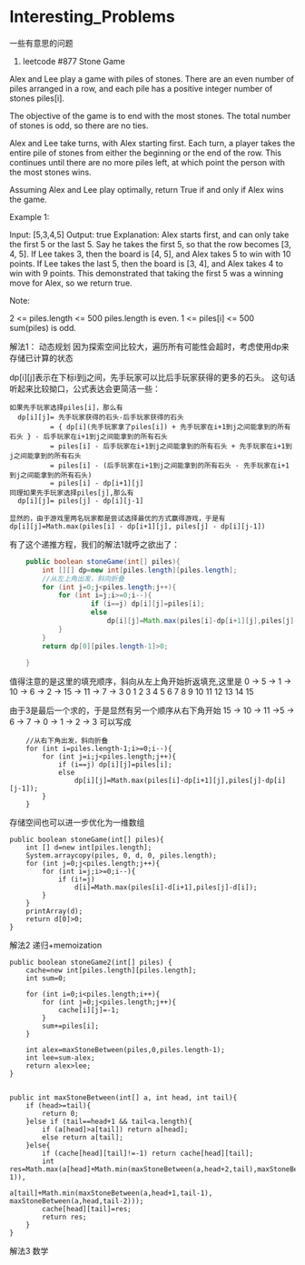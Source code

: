 # Interesting_Problems
一些有意思的问题

1. leetcode #877 Stone Game

Alex and Lee play a game with piles of stones.  There are an even number of piles arranged in a row, and each pile has a positive integer number of stones piles[i].

The objective of the game is to end with the most stones.  The total number of stones is odd, so there are no ties.

Alex and Lee take turns, with Alex starting first.  Each turn, a player takes the entire pile of stones from either the beginning or the end of the row.  This continues until there are no more piles left, at which point the person with the most stones wins.

Assuming Alex and Lee play optimally, return True if and only if Alex wins the game.

Example 1:

Input: [5,3,4,5]
Output: true
Explanation: 
Alex starts first, and can only take the first 5 or the last 5.
Say he takes the first 5, so that the row becomes [3, 4, 5].
If Lee takes 3, then the board is [4, 5], and Alex takes 5 to win with 10 points.
If Lee takes the last 5, then the board is [3, 4], and Alex takes 4 to win with 9 points.
This demonstrated that taking the first 5 was a winning move for Alex, so we return true.
 

Note:

2 <= piles.length <= 500
piles.length is even.
1 <= piles[i] <= 500
sum(piles) is odd.

解法1：
动态规划
因为探索空间比较大，遍历所有可能性会超时，考虑使用dp来存储已计算的状态

dp[i][j]表示在下标i到j之间，先手玩家可以比后手玩家获得的更多的石头。
这句话听起来比较拗口，公式表达会更简洁一些：
```
如果先手玩家选择piles[i]，那么有
  dp[i][j]= 先手玩家获得的石头-后手玩家获得的石头
          = { dp[i](先手玩家拿了piles[i]) + 先手玩家在i+1到j之间能拿到的所有石头 } - 后手玩家在i+1到j之间能拿到的所有石头
          = piles[i] - 后手玩家在i+1到j之间能拿到的所有石头 + 先手玩家在i+1到j之间能拿到的所有石头
          = piles[i] - (后手玩家在i+1到j之间能拿到的所有石头 - 先手玩家在i+1到j之间能拿到的所有石头)
          = piles[i] - dp[i+1][j]
同理如果先手玩家选择piles[j],那么有
  dp[i][j]= piles[j] - dp[i][j-1]

显然的，由于游戏里两名玩家都是尝试选择最优的方式赢得游戏，于是有
dp[i][j]=Math.max(piles[i] - dp[i+1][j], piles[j] - dp[i][j-1])
```

有了这个递推方程，我们的解法1就呼之欲出了：
```Java
    public boolean stoneGame(int[] piles){
        int [][] dp=new int[piles.length][piles.length];
        //从左上角出发，斜向折叠
        for (int j=0;j<piles.length;j++){
            for (int i=j;i>=0;i--){
            		if (i==j) dp[i][j]=piles[i];
            		else
            			dp[i][j]=Math.max(piles[i]-dp[i+1][j],piles[j]-dp[i][j-1]);
            }
        }
        return dp[0][piles.length-1]>0;
        
    }
```
值得注意的是这里的填充顺序，斜向从左上角开始折返填充,这里是 0 -> 5 -> 1 -> 10 -> 6 -> 2 -> 15 -> 11 -> 7 -> 3
0  1  2  3 
4  5  6  7
8  9  10 11
12 13 14 15

由于3是最后一个求的，于是显然有另一个顺序从右下角开始 15 -> 10 -> 11 ->5 -> 6 -> 7 -> 0 -> 1 -> 2 -> 3
可以写成
        
        //从右下角出发，斜向折叠
        for (int i=piles.length-1;i>=0;i--){
        	for (int j=i;j<piles.length;j++){
        		if (i==j) dp[i][j]=piles[i];
        		else
        			dp[i][j]=Math.max(piles[i]-dp[i+1][j],piles[j]-dp[i][j-1]);
        	}
        }

存储空间也可以进一步优化为一维数组

    public boolean stoneGame(int[] piles){
    	int [] d=new int[piles.length];
        System.arraycopy(piles, 0, d, 0, piles.length);
        for (int j=0;j<piles.length;j++){
            for (int i=j;i>=0;i--){
        		if (i!=j)
        			d[i]=Math.max(piles[i]-d[i+1],piles[j]-d[i]);
        	}
        }
        printArray(d);
        return d[0]>0;
    }

解法2
递归+memoization

    public boolean stoneGame2(int[] piles) {
    	cache=new int[piles.length][piles.length];
    	int sum=0;
    	
    	for (int i=0;i<piles.length;i++){
    		for (int j=0;j<piles.length;j++){
    			cache[i][j]=-1;
    		}
    		sum+=piles[i];
    	}
    		
    	int alex=maxStoneBetween(piles,0,piles.length-1);
    	int lee=sum-alex;
    	return alex>lee;
    }
    
    
    public int maxStoneBetween(int[] a, int head, int tail){
    	if (head>=tail){
    		return 0;
    	}else if (tail==head+1 && tail<a.length){
    		if (a[head]>a[tail]) return a[head];
    		else return a[tail];
    	}else{
    		if (cache[head][tail]!=-1) return cache[head][tail];
    		int res=Math.max(a[head]+Math.min(maxStoneBetween(a,head+2,tail),maxStoneBetween(a,head+1,tail-1)),
    						 a[tail]+Math.min(maxStoneBetween(a,head+1,tail-1), maxStoneBetween(a,head,tail-2)));
    		cache[head][tail]=res;
    		return res;
    	}
    }

解法3
数学
